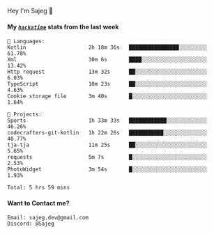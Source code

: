 Hey I'm Sajeg 👋

#### My [_`hackatime`_](https://hackatime.hackclub.com) stats from the last week

```text
💾 Languages:
Kotlin                    2h 18m 36s   ████████████████░░░░░░░░░  61.78%
Xml                       30m 6s       ████░░░░░░░░░░░░░░░░░░░░░  13.42%
Http request              13m 32s      ██░░░░░░░░░░░░░░░░░░░░░░░  6.03%
TypeScript                10m 23s      ██░░░░░░░░░░░░░░░░░░░░░░░  4.63%
Cookie storage file       3m 40s       █░░░░░░░░░░░░░░░░░░░░░░░░  1.64%

💼 Projects:
Sports                    1h 33m 33s   ████████████░░░░░░░░░░░░░  46.26%
codecrafters-git-kotlin   1h 22m 26s   ███████████░░░░░░░░░░░░░░  40.77%
tja-tja                   11m 25s      ██░░░░░░░░░░░░░░░░░░░░░░░  5.65%
requests                  5m 7s        █░░░░░░░░░░░░░░░░░░░░░░░░  2.53%
PhotoWidget               3m 54s       █░░░░░░░░░░░░░░░░░░░░░░░░  1.93%

Total: 5 hrs 59 mins
```

#### Want to Contact me?

```text
Email: sajeg.dev@gmail.com
Discord: @Sajeg
```